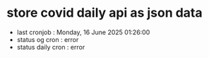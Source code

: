 # store covid daily api as json data

- last cronjob : Monday, 16 June 2025 01:26:00
- status og cron : error
- status daily cron : error
      
      
